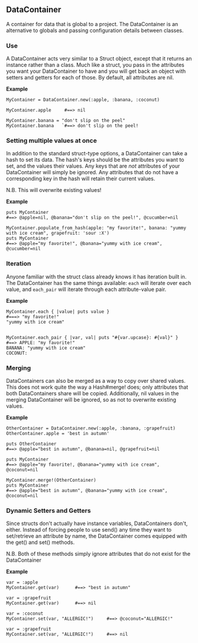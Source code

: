 DataContainer
----------
A container for data that is global to a project.  The DataContainer is an alternative to globals and passing configuration details between classes.

### Use

A DataContainer acts very similar to a Struct object, except that it returns an instance rather than a class.  Much like a struct, you pass in the attributes you want your DataContainer to have and you will get back an object with setters and getters for each of those.  By default, all attributes are nil.

**Example**
```
MyContainer = DataContainer.new(:apple, :banana, :coconut)

MyContainer.apple     #==> nil

MyContainer.banana = "don't slip on the peel"
MyContainer.banana   `#==> don't slip on the peel!
```

### Setting multiple values at once

In addition to the standard struct-type options, a DataContainer can take a hash to set its data.  The hash's keys should be the attributes you want to set, and the values their values.  Any keys that are _not_ attributes of your DataContainer will simply be ignored.  Any attributes that do not have a corresponding key in the hash will retain their current values.

N.B. This will overwrite existing values!

**Example**
```
puts MyContainer
#==> @apple=nil, @banana="don't slip on the peel!", @cucumber=nil

MyContainer.populate_from_hash(apple: "my favorite!", banana: "yummy with ice cream", grapefruit: 'sour :X')
puts MyContainer
#==> @apple="my favorite!", @banana="yummy with ice cream", @cucumber=nil
```

### Iteration

Anyone familiar with the struct class already knows it has iteration built in.  The DataContainer has the same things available: `each` will iterate over each value, and `each_pair` will iterate through each attribute-value pair.

**Example**
```
MyContainer.each { |value| puts value }
#===> "my favorite!"
"yummy with ice cream"


MyContainer.each_pair { |var, val| puts "#{var.upcase}: #{val}" }
#==> APPLE: "my favorite!"
BANANA: "yummy with ice cream"
COCONUT:
```

### Merging

DataContainers can also be merged as a way to copy over shared values. This does not work quite the way a Hash#merge! does; only attributes that both DataContainers share will be copied.  Additionally, nil values in the merging DataContainer will be ignored, so as not to overwrite existing values.

**Example**
```
OtherContainer = DataContainer.new(:apple, :banana, :grapefruit)
OtherContainer.apple = 'best in autumn'

puts OtherContainer
#==> @apple="best in autumn", @banana=nil, @grapefruit=nil

puts MyContainer
#==> @apple="my favorite!, @banana="yummy with ice cream", @coconut=nil

MyContainer.merge!(OtherContainer)
puts MyContainer
#==> @apple="best in autumn", @banana="yummy with ice cream", @coconut=nil
```

### Dynamic Setters and Getters

Since structs don't actually have instance variables, DataContainers don't, either. Instead of forcing people to use send() any time they want to set/retrieve an attribute by name, the DataContainer comes equipped with the get() and set() methods.

N.B. Both of these methods simply ignore attributes that do not exist for the DataContainer

**Example**
```
var = :apple
MyContainer.get(var)      #==> "best in autumn"

var = :grapefruit
MyContainer.get(var)      #==> nil

var = :coconut
MyContainer.set(var, "ALLERGIC!")     #==> @coconut="ALLERGIC!"

var = :grapefruit
MyContainer.set(var, "ALLERGIC!")     #==> nil
```

